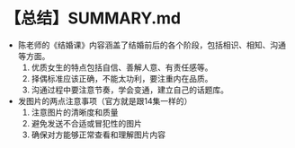 # 【总结】SUMMARY.md

-   陈老师的《结婚课》内容涵盖了结婚前后的各个阶段，包括相识、相知、沟通等方面。
    1.  优质女生的特点包括自信、善解人意、有责任感等。
    2.  择偶标准应该正确，不能太功利，要注重内在品质。
    3.  沟通过程中要注意节奏，学会变通，建立自己的话题库。
-   发图片的两点注意事项（官方就是跟14集一样的）
    1.  注意图片的清晰度和质量
    2.  避免发送不合适或冒犯性的图片
    3.  确保对方能够正常查看和理解图片内容